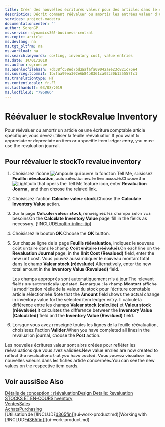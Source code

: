 ```yaml
---
title: Créer des nouvelles écritures valeur pour des articles dans le stock| Microsoft Docs
description: Décrit comment réévaluer ou amortir les entrées valeur d'un ou de plusieurs articles dans le stock en validant leur valeur calculée courante.
services: project-madeira
documentationcenter: ''
author: SorenGP
ms.service: dynamics365-business-central
ms.topic: article
ms.devlang: na
ms.tgt_pltfrm: na
ms.workload: na
ms.search.keywords: costing, inventory cost, value entries
ms.date: 10/01/2018
ms.author: sgroespe
ms.openlocfilehash: 7dd38fc58ed7bd2aafafa09042a9e23c821c76e4
ms.sourcegitcommit: 1bcfaa99ea302e6b84b8361ca02730b135557fc1
ms.translationtype: HT
ms.contentlocale: fr-FR
ms.lasthandoff: 03/08/2019
ms.locfileid: "796866"
---
```

# <a name="revalue-inventory"></a><span data-ttu-id="50b2f-103">Réévaluer le stock</span><span class="sxs-lookup"><span data-stu-id="50b2f-103">Revalue Inventory</span></span>
<span data-ttu-id="50b2f-104">Pour réévaluer ou amortir un article ou une écriture comptable article spécifique, vous devez utiliser la feuille réévaluation.</span><span class="sxs-lookup"><span data-stu-id="50b2f-104">If you want to appreciate or depreciate an item or a specific item ledger entry, you must use the revaluation journal.</span></span>

## <a name="to-revalue-inventory"></a><span data-ttu-id="50b2f-105">Pour réévaluer le stock</span><span class="sxs-lookup"><span data-stu-id="50b2f-105">To revalue inventory</span></span>
1. <span data-ttu-id="50b2f-106">Choisissez l'icône ![Ampoule qui ouvre la fonction Tell Me](media/ui-search/search_small.png "Dites-moi ce que vous voulez faire"), saisissez **Feuille réévaluation**, puis sélectionnez le lien associé.</span><span class="sxs-lookup"><span data-stu-id="50b2f-106">Choose the ![Lightbulb that opens the Tell Me feature](media/ui-search/search_small.png "Tell me what you want to do") icon, enter **Revaluation Journal**, and then choose the related link.</span></span>
2. <span data-ttu-id="50b2f-107">Choisissez l'action **Calculer valeur stock**.</span><span class="sxs-lookup"><span data-stu-id="50b2f-107">Choose the **Calculate Inventory Value** action.</span></span>
3. <span data-ttu-id="50b2f-108">Sur la page **Calculer valeur stock**, renseignez les champs selon vos besoins.</span><span class="sxs-lookup"><span data-stu-id="50b2f-108">On the **Calculate Inventory Value** page, fill in the fields as necessary.</span></span> [!INCLUDE[tooltip-inline-tip](includes/tooltip-inline-tip_md.md)]
4. <span data-ttu-id="50b2f-109">Choisissez le bouton **OK**.</span><span class="sxs-lookup"><span data-stu-id="50b2f-109">Choose the **OK** button.</span></span>
5. <span data-ttu-id="50b2f-110">Sur chaque ligne de la page **Feuille réévaluation**, indiquez le nouveau coût unitaire dans le champ **Coût unitaire (réévalué)**.</span><span class="sxs-lookup"><span data-stu-id="50b2f-110">On each line on the **Revaluation Journal** page, in the **Unit Cost (Revalued)** field, enter the new unit cost.</span></span> <span data-ttu-id="50b2f-111">Vous pouvez aussi indiquer le nouveau montant total dans le champ **Valeur stock (réévaluée)**.</span><span class="sxs-lookup"><span data-stu-id="50b2f-111">Alternatively, enter the new total amount in the **Inventory Value (Revalued)** field.</span></span>

    <span data-ttu-id="50b2f-112">Les champs appropriés sont automatiquement mis à jour.</span><span class="sxs-lookup"><span data-stu-id="50b2f-112">The relevant fields are automatically updated.</span></span> <span data-ttu-id="50b2f-113">Remarque : le champ **Montant** affiche la modification réelle de la valeur du stock pour l'écriture comptable article sélectionnée.</span><span class="sxs-lookup"><span data-stu-id="50b2f-113">Note that the **Amount** field shows the actual change in inventory value for the selected item ledger entry.</span></span> <span data-ttu-id="50b2f-114">Il calcule la différence entre les champs **Valeur stock (calculée)** et **Valeur stock (réévaluée)**.</span><span class="sxs-lookup"><span data-stu-id="50b2f-114">It calculates the difference between the **Inventory Value (Calculated)** field and the **Inventory Value (Revalued)** field.</span></span>
6. <span data-ttu-id="50b2f-115">Lorsque vous avez renseigné toutes les lignes de la feuille réévaluation, choisissez l'action **Valider**.</span><span class="sxs-lookup"><span data-stu-id="50b2f-115">When you have completed all lines in the revaluation journal, choose the **Post** action.</span></span>

<span data-ttu-id="50b2f-116">Les nouvelles écritures valeur sont alors créées pour refléter les réévaluations que vous avez validées.</span><span class="sxs-lookup"><span data-stu-id="50b2f-116">New value entries are now created to reflect the revaluations that you have posted.</span></span> <span data-ttu-id="50b2f-117">Vous pouvez visualiser les nouvelles valeurs dans les fiches article concernées.</span><span class="sxs-lookup"><span data-stu-id="50b2f-117">You can see the new values on the respective item cards.</span></span>

## <a name="see-also"></a><span data-ttu-id="50b2f-118">Voir aussi</span><span class="sxs-lookup"><span data-stu-id="50b2f-118">See Also</span></span>
[<span data-ttu-id="50b2f-119">Détails de conception : réévaluation</span><span class="sxs-lookup"><span data-stu-id="50b2f-119">Design Details: Revaluation</span></span>](design-details-revaluation.md)  
[<span data-ttu-id="50b2f-120">STOCKS ET EN-COURS</span><span class="sxs-lookup"><span data-stu-id="50b2f-120">Inventory</span></span>](inventory-manage-inventory.md)  
[<span data-ttu-id="50b2f-121">Ventes</span><span class="sxs-lookup"><span data-stu-id="50b2f-121">Sales</span></span>](sales-manage-sales.md)  
[<span data-ttu-id="50b2f-122">Achats</span><span class="sxs-lookup"><span data-stu-id="50b2f-122">Purchasing</span></span>](purchasing-manage-purchasing.md)  
<span data-ttu-id="50b2f-123">[Utilisation de [!INCLUDE[d365fin](includes/d365fin_md.md)]](ui-work-product.md)</span><span class="sxs-lookup"><span data-stu-id="50b2f-123">[Working with [!INCLUDE[d365fin](includes/d365fin_md.md)]](ui-work-product.md)</span></span>
